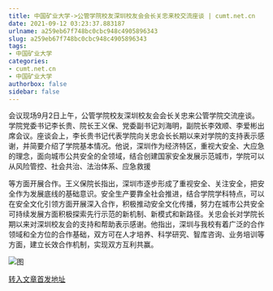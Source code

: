 ```yaml
---
title: 中国矿业大学->公管学院校友深圳校友会会长关忠来校交流座谈 | cumt.net.cn
date: 2021-09-12 03:23:37.883187
urlname: a259eb67f748bc0cbc948c4905896343
slug: a259eb67f748bc0cbc948c4905896343
tags: 
- 中国矿业大学
categories:
- cumt.net.cn
- 中国矿业大学
authorbox: false
sidebar: false
---
```

会议现场9月2日上午，公管学院校友深圳校友会会长关忠来公管学院交流座谈。学院党委书记李长贵、院长王义保、党委副书记刘海明，副院长李效顺、李爱彬出席会议。座谈会上，李长贵书记代表学院向关忠会长长期以来对学院的支持表示感谢，并简要介绍了学院基本情况。他说，深圳作为经济特区，重视大安全、大应急的理念，面向城市公共安全的全领域，结合创建国家安全发展示范城市，学院可以从风险管控、社会共治、法治体系、应急救援
<!--more-->
等方面开展合作。王义保院长指出，深圳市逐步形成了重视安全、关注安全，把安全作为发展底线的基础意识。安全生产要靠全社会推进，结合学院学科特点，可以在安全文化引领方面开展深入合作，积极推动安全文化传播，努力在城市公共安全可持续发展方面积极探索先行示范的新机制、新模式和新路径。关忠会长对学院长期以来对深圳校友会的支持和帮助表示感谢。他指出，深圳与我校有着广泛的合作领域和全方位的合作基础，双方可在人才培养、科学研究、智库咨询、业务培训等方面，建立长效合作机制，实现双方互利共赢。

![图](http://xwzx.cumt.edu.cn/_upload/article/images/8d/7b/bfc66c3c451c992db328c564149f/82d90c1d-ea5e-46dd-a631-1e34047c73b4.jpg)

[转入文章首发地址](http://xwzx.cumt.edu.cn/3f/9b/c523a606107/page.htm)